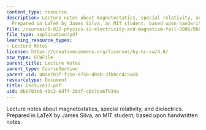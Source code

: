 ```yaml
---
content_type: resource
description: Lecture notes about magnetostatics, special relativity, and dielectrics.
  Prepared in LaTeX by James Silva, an MIT student, based upon handwritten notes.
file: /courses/8-022-physics-ii-electricity-and-magnetism-fall-2006/8b8783e640c26dff26dfc0c7ea6f934a_lecture17.pdf
file_type: application/pdf
learning_resource_types:
- Lecture Notes
license: https://creativecommons.org/licenses/by-nc-sa/4.0/
ocw_type: OCWFile
parent_title: Lecture Notes
parent_type: CourseSection
parent_uid: 40ce783f-f31e-d750-d8ab-3fb0cc415acb
resourcetype: Document
title: lecture17.pdf
uid: 8b8783e6-40c2-6dff-26df-c0c7ea6f934a
---
```

Lecture notes about magnetostatics, special relativity, and dielectrics. Prepared in LaTeX by James Silva, an MIT student, based upon handwritten notes.
